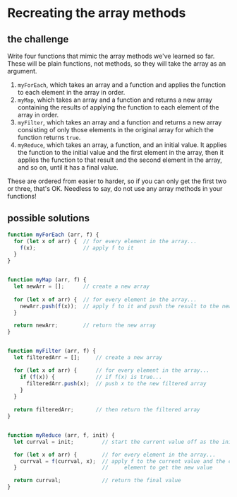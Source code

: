 # Recreating the array methods

## the challenge

Write four functions that mimic the array methods we've learned so far. These will be plain functions, not methods, so they will take the array as an argument.

1. `myForEach`, which takes an array and a function and applies the function to each element in the array in order.
2. `myMap`, which takes an array and a function and returns a new array containing the results of applying the function to each element of the array in order.
3. `myFilter`, which takes an array and a function and returns a new array consisting of only those elements in the original array for which the function returns `true`.
4. `myReduce`, which takes an array, a function, and an initial value. It applies the function to the initial value and the first element in the array, then it applies the function to that result and the second element in the array, and so on, until it has a final value.

These are ordered from easier to harder, so if you can only get the first two or three, that's OK. Needless to say, do not use any array methods in your functions!


## possible solutions

```js
function myForEach (arr, f) {
  for (let x of arr) {  // for every element in the array...
    f(x);               // apply f to it
  }
}


function myMap (arr, f) {
  let newArr = [];      // create a new array
  
  for (let x of arr) {  // for every element in the array...
    newArr.push(f(x));  // apply f to it and push the result to the new array
  }

  return newArr;        // return the new array
}


function myFilter (arr, f) {
  let filteredArr = [];     // create a new array

  for (let x of arr) {      // for every element in the array...
    if (f(x)) {             // if f(x) is true...
      filteredArr.push(x);  // push x to the new filtered array
    }
  }
  
  return filteredArr;       // then return the filtered array
}


function myReduce (arr, f, init) {
  let currval = init;         // start the current value off as the initial value

  for (let x of arr) {        // for every element in the array...
    currval = f(currval, x);  // apply f to the current value and the current 
  }                           //     element to get the new value

  return currval;             // return the final value
}
```